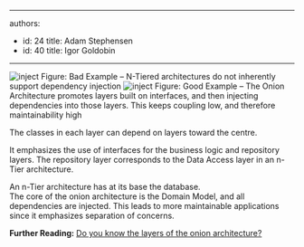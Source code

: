 

---
authors:
  - id: 24
    title: Adam Stephensen
  - id: 40
    title: Igor Goldobin
---




<span class='intro'> <img class="ms-rteCustom-ImageArea" alt="inject" src="/SoftwareDevelopment/RulesToBetterMVC/PublishingImages/dependency-injection-bad.jpg" /> <span class="ms-rteCustom-FigureBad">Figure&#58; Bad Example – N-Tiered architectures do not inherently support dependency injection</span> <img class="ms-rteCustom-ImageArea" alt="inject" src="/SoftwareDevelopment/RulesToBetterMVC/PublishingImages/dependency-injection-good.jpg" /> <span class="ms-rteCustom-FigureGood">Figure&#58; Good Example – The Onion Architecture promotes layers built on interfaces, and then injecting dependencies into those layers. This keeps coupling low, and therefore maintainability high</span>  </span>

<p>The classes in each layer can depend on layers toward the centre.</p><p>It emphasizes the use of interfaces for the business logic and repository layers. The repository layer corresponds to the Data Access layer in an n-Tier architecture.</p><p>An n-Tier architecture has at its base the database.<br>The core of the onion architecture is the Domain Model, and all dependencies are injected. This leads to more maintainable applications since it emphasizes separation of concerns.</p><p><strong>Further Reading&#58;</strong> <a href="/SoftwareDevelopment/RulesToBetterMVC/Pages/The-layers-of-the-onion-architecture.aspx">Do you know the layers of the onion architecture?</a></p>


